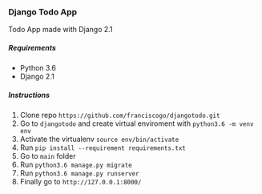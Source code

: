 ### Django Todo App

Todo App made with Django 2.1

##### Requirements

* Python 3.6
* Django 2.1

##### Instructions

1. Clone repo `https://github.com/franciscogo/djangotodo.git`
2. Go to `djangotodo` and create virtual enviroment with `python3.6 -m venv env`
3. Activate the virtualenv `source env/bin/activate` 
4. Run `pip install --requirement requirements.txt`
5. Go to `main` folder
6. Run `python3.6 manage.py migrate`
7. Run `python3.6 manage.py runserver`
8. Finally go to `http://127.0.0.1:8000/`